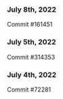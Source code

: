 ### July 8th, 2022

Commit #161451

### July 5th, 2022

Commit #314353


### July 4th, 2022

Commit #72281
